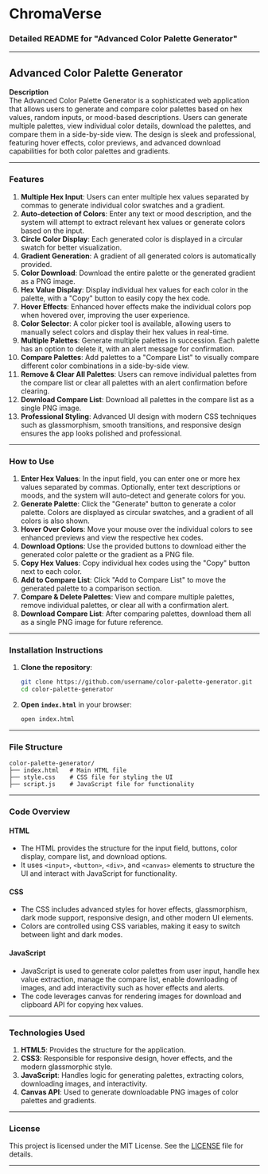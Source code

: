 # ChromaVerse

### Detailed README for "Advanced Color Palette Generator"

---

## **Advanced Color Palette Generator**

**Description**  
The Advanced Color Palette Generator is a sophisticated web application that allows users to generate and compare color palettes based on hex values, random inputs, or mood-based descriptions. Users can generate multiple palettes, view individual color details, download the palettes, and compare them in a side-by-side view. The design is sleek and professional, featuring hover effects, color previews, and advanced download capabilities for both color palettes and gradients.

---

### **Features**

1. **Multiple Hex Input**: Users can enter multiple hex values separated by commas to generate individual color swatches and a gradient.
2. **Auto-detection of Colors**: Enter any text or mood description, and the system will attempt to extract relevant hex values or generate colors based on the input.
3. **Circle Color Display**: Each generated color is displayed in a circular swatch for better visualization.
4. **Gradient Generation**: A gradient of all generated colors is automatically provided.
5. **Color Download**: Download the entire palette or the generated gradient as a PNG image.
6. **Hex Value Display**: Display individual hex values for each color in the palette, with a "Copy" button to easily copy the hex code.
7. **Hover Effects**: Enhanced hover effects make the individual colors pop when hovered over, improving the user experience.
8. **Color Selector**: A color picker tool is available, allowing users to manually select colors and display their hex values in real-time.
9. **Multiple Palettes**: Generate multiple palettes in succession. Each palette has an option to delete it, with an alert message for confirmation.
10. **Compare Palettes**: Add palettes to a "Compare List" to visually compare different color combinations in a side-by-side view.
11. **Remove & Clear All Palettes**: Users can remove individual palettes from the compare list or clear all palettes with an alert confirmation before clearing.
12. **Download Compare List**: Download all palettes in the compare list as a single PNG image.
13. **Professional Styling**: Advanced UI design with modern CSS techniques such as glassmorphism, smooth transitions, and responsive design ensures the app looks polished and professional.

---

### **How to Use**

1. **Enter Hex Values**: In the input field, you can enter one or more hex values separated by commas. Optionally, enter text descriptions or moods, and the system will auto-detect and generate colors for you.
2. **Generate Palette**: Click the "Generate" button to generate a color palette. Colors are displayed as circular swatches, and a gradient of all colors is also shown.
3. **Hover Over Colors**: Move your mouse over the individual colors to see enhanced previews and view the respective hex codes.
4. **Download Options**: Use the provided buttons to download either the generated color palette or the gradient as a PNG file.
5. **Copy Hex Values**: Copy individual hex codes using the "Copy" button next to each color.
6. **Add to Compare List**: Click "Add to Compare List" to move the generated palette to a comparison section.
7. **Compare & Delete Palettes**: View and compare multiple palettes, remove individual palettes, or clear all with a confirmation alert.
8. **Download Compare List**: After comparing palettes, download them all as a single PNG image for future reference.

---

### **Installation Instructions**

1. **Clone the repository**:
   ```bash
   git clone https://github.com/username/color-palette-generator.git
   cd color-palette-generator
   ```

2. **Open `index.html`** in your browser:
   ```bash
   open index.html
   ```

---

### **File Structure**

```
color-palette-generator/
├── index.html   # Main HTML file
├── style.css    # CSS file for styling the UI
├── script.js    # JavaScript file for functionality
```

---

### **Code Overview**

#### **HTML**
- The HTML provides the structure for the input field, buttons, color display, compare list, and download options.
- It uses `<input>`, `<button>`, `<div>`, and `<canvas>` elements to structure the UI and interact with JavaScript for functionality.

#### **CSS**
- The CSS includes advanced styles for hover effects, glassmorphism, dark mode support, responsive design, and other modern UI elements.
- Colors are controlled using CSS variables, making it easy to switch between light and dark modes.
  
#### **JavaScript**
- JavaScript is used to generate color palettes from user input, handle hex value extraction, manage the compare list, enable downloading of images, and add interactivity such as hover effects and alerts.
- The code leverages canvas for rendering images for download and clipboard API for copying hex values.

---

### **Technologies Used**
1. **HTML5**: Provides the structure for the application.
2. **CSS3**: Responsible for responsive design, hover effects, and the modern glassmorphic style.
3. **JavaScript**: Handles logic for generating palettes, extracting colors, downloading images, and interactivity.
4. **Canvas API**: Used to generate downloadable PNG images of color palettes and gradients.

---

### **License**
This project is licensed under the MIT License. See the [LICENSE](./LICENSE) file for details.

---
